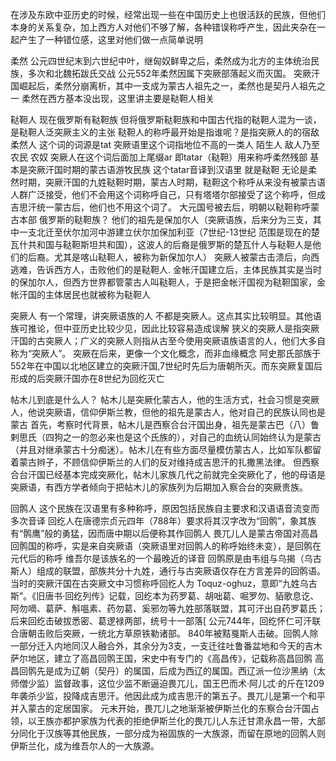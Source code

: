 在涉及东欧中亚历史的时候，经常出现一些在中国历史上也很活跃的民族，但他们本身的关系复杂，加上西方人对他们不够了解，各种错误称呼产生，因此夹杂在一起产生了一种错位感，这里对他们做一点简单说明

柔然
公元四世纪末到六世纪中叶，继匈奴鲜卑之后，柔然成为北方的主体统治民族，多次和北魏拓跋氏交战
公元552年柔然因属下突厥部落起义而灭国。
突厥汗国崛起后，柔然分崩离析，其中一支成为蒙古人祖先之一，柔然也是契丹人祖先之一
柔然在西方基本没出现，这里讲主要是鞑靼人相关

鞑靼人
现在俄罗斯有鞑靼族 但将俄罗斯鞑靼族和中国古代指的鞑靼人混为一谈，是鞑靼人泛突厥主义的主张
鞑靼人的称呼最开始是指谁呢？是指突厥人的的宿敌柔然人 这个词的词源是tat 突厥语里这个词指地位不高的一类人 陌生人 敌人乃至农民 农奴 突厥人在这个词后面加上尾缀ar 即tatar（鞑靼）用来称呼柔然残部 基本是突厥汗国时期的蒙古语游牧民族
这个tatar音译到汉语里 就是鞑靼
无论是柔然时期，突厥汗国的九姓鞑靼时期，蒙古人时期，鞑靼这个称呼从来没有被蒙古语人群广泛接受，他们不会用这个词称呼自己，只有塔塔尔部接受了这个称呼，但成吉思汗统一蒙古后，他们也不用这个词了。
大元国号被去后，明朝以鞑靼称呼蒙古本部
俄罗斯的鞑靼族？
他们的祖先是保加尔人（突厥语族，后来分为三支，其中一支北迁至伏尔加河中游建立伏尔加保加利亚（7世纪-13世纪 范围是现在的楚瓦什共和国与鞑靼斯坦共和国），这波人的后裔是俄罗斯的楚瓦什人与鞑靼人是他们的后裔。尤其是喀山鞑靼人，被称为新保加尔人）
突厥人被蒙古击溃后，向西逃难，告诉西方人，击败他们的是鞑靼人.
金帐汗国建立后，主体民族其实是当时的保加尔人，但西方世界都管蒙古人叫鞑靼人，于是把金帐汗国视为鞑靼国家，金帐汗国的主体居民也就被称为鞑靼人

突厥人
有一个常理，讲突厥语族的人 不都是突厥人。这点其实比较明显。其他语族可推论，但中亚历史比较少见，因此比较容易造成误解
狭义的突厥人是指突厥汗国的古突厥人；广义的突厥人则指从古至今使用突厥语族语言的人，他们大多自称为“突厥人”。
突厥在后来，更像一个文化概念，而非血缘概念
阿史那氏部族于552年在中国以北地区建立的突厥汗国,7世纪时先后为唐朝所灭。而东突厥复国后形成的后突厥汗国亦在8世纪为回纥灭亡

帖木儿到底是什么人？
帖木儿是突厥化蒙古人，他的生活方式，社会习惯是突厥人，他说突厥语，信仰伊斯兰教，但他的祖先是蒙古人，他对自己的民族认同也是蒙古
首先，考察时代背景，帖木儿是西察合台汗国出身，祖先是蒙古巴（八）鲁剌思氏（四狗之一的忽必来也是这个氏族的），对自己的血统认同始终认为是蒙古（并且对继承蒙古十分痴迷）。帖木儿在有些方面尽量模仿蒙古人，比如军队都留着蒙古辫子，不顾信仰伊斯兰的人们的反对维持成吉思汗的扎撒黑法律。
但西察合台汗国已经基本完成突厥化，帖木儿家族几代之前就完全突厥化了，他的母语是突厥语，有西方学者倾向于把帖木儿的家族列为后期加入察合台的突厥贵族。

回鹘人
这个民族在汉语里有多种称呼，原因包括民族自主要求和汉语语音流变而多次音译
回纥人在唐德宗贞元四年（788年）要求将其汉字改为“回鹘”，象其族有“鹘鹰”般的勇猛，因而唐中期以后便称其作回鹘人
畏兀儿人是蒙古帝国对高昌回鹘国的称呼，实是来自突厥语（突厥语里对回鹘人的称呼始终未变），是回鹘在元代后的称呼
维吾尔是该族名的一个最晚近的译音
回鹘原是由韦组与乌揭（乌古斯人）组成的联盟，部族共分十九姓，通行与古突厥语仅存在方言差异的回鹘语。当时的突厥汗国在古突厥文中习惯称呼回纥人为 Toquz-oghuz，意即“九姓乌古斯”。《旧唐书·回纥列传》记载，回纥本为药罗葛、胡咄葛、啒罗勿、貊歌息讫、阿勿嘀、葛萨、斛嗢素、药勿葛、奚邪勿等九姓部落联盟，其可汗出自药罗葛氏；后来回纥击破拔悉密、葛逻禄两部，统号十一部落[
公元744年，回纥怀仁可汗联合唐朝击败后突厥，一统北方草原铁勒诸部。 840年被黠戛斯人击破。回鹘人除一部分迁入内地同汉人融合外，其余分为3支，一支迁往吐鲁番盆地和今天的吉木萨尔地区，建立了高昌回鹘王国，宋史中有专门的《高昌传》，记载称高昌回鹘
高昌回鹘先是成为辽朝（契丹）的属国，后成为西辽的属国。西辽派一位沙黑纳（太师僧少监）监督政事，这位少监不断逼迫畏兀儿，国王巴而术·阿儿忒·的斤在1209年袭杀少监，投降成吉思汗。他因此成为成吉思汗的第五子。畏兀儿是第一个和平并入蒙古的定居国家。
元末开始，畏兀儿之地渐渐被伊斯兰化的东察合台汗国占领，以王族亦都护家族为代表的拒绝伊斯兰化的畏兀儿人东迁甘肃永昌一带，大部分同化于汉族等其他民族，一部分成为裕固族的一大族源，而留在原地的回鹘人则伊斯兰化，成为维吾尔人的一大族源。

